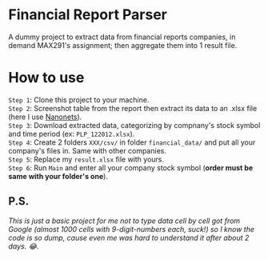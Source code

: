 # Financial Report Parser
A dummy project to extract data from financial reports companies, in demand MAX291's assignment; then aggregate them into 1 result file.
# How to use
`Step 1`: Clone this project to your machine.<br>
`Step 2`: Screenshot table from the report then extract its data to an .xlsx file (here I use [Nanonets](app.nanonets.com)).<br>
`Step 3`: Download extracted data, categorizing by compnany's stock symbol and time period (ex: `PLP_122012.xlsx`). <br>
`Step 4`: Create 2 folders `XXX/csv/` in folder `financial_data/` and put all your company's files in. Same with other companies. <br>
`Step 5`: Replace my `result.xlsx` file with yours. <br>
`Step 6`: Run `Main` and enter all your company stock symbol (**order must be same with your folder's one**). <br>
## P.S.
*This is just a basic project for me not to type data cell by cell got from Google (almost 1000 cells with 9-digit-numbers each, suck!) so I know the code is so dump, cause even me was hard to understand it after about 2 days. 😂*.



